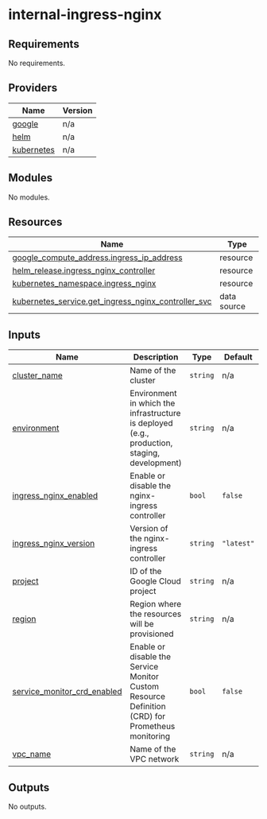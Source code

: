 # internal-ingress-nginx

<!-- BEGINNING OF PRE-COMMIT-TERRAFORM DOCS HOOK -->
## Requirements

No requirements.

## Providers

| Name | Version |
|------|---------|
| <a name="provider_google"></a> [google](#provider\_google) | n/a |
| <a name="provider_helm"></a> [helm](#provider\_helm) | n/a |
| <a name="provider_kubernetes"></a> [kubernetes](#provider\_kubernetes) | n/a |

## Modules

No modules.

## Resources

| Name | Type |
|------|------|
| [google_compute_address.ingress_ip_address](https://registry.terraform.io/providers/hashicorp/google/latest/docs/resources/compute_address) | resource |
| [helm_release.ingress_nginx_controller](https://registry.terraform.io/providers/hashicorp/helm/latest/docs/resources/release) | resource |
| [kubernetes_namespace.ingress_nginx](https://registry.terraform.io/providers/hashicorp/kubernetes/latest/docs/resources/namespace) | resource |
| [kubernetes_service.get_ingress_nginx_controller_svc](https://registry.terraform.io/providers/hashicorp/kubernetes/latest/docs/data-sources/service) | data source |

## Inputs

| Name | Description | Type | Default | Required |
|------|-------------|------|---------|:--------:|
| <a name="input_cluster_name"></a> [cluster\_name](#input\_cluster\_name) | Name of the cluster | `string` | n/a | yes |
| <a name="input_environment"></a> [environment](#input\_environment) | Environment in which the infrastructure is deployed (e.g., production, staging, development) | `string` | n/a | yes |
| <a name="input_ingress_nginx_enabled"></a> [ingress\_nginx\_enabled](#input\_ingress\_nginx\_enabled) | Enable or disable the nginx-ingress controller | `bool` | `false` | no |
| <a name="input_ingress_nginx_version"></a> [ingress\_nginx\_version](#input\_ingress\_nginx\_version) | Version of the nginx-ingress controller | `string` | `"latest"` | no |
| <a name="input_project"></a> [project](#input\_project) | ID of the Google Cloud project | `string` | n/a | yes |
| <a name="input_region"></a> [region](#input\_region) | Region where the resources will be provisioned | `string` | n/a | yes |
| <a name="input_service_monitor_crd_enabled"></a> [service\_monitor\_crd\_enabled](#input\_service\_monitor\_crd\_enabled) | Enable or disable the Service Monitor Custom Resource Definition (CRD) for Prometheus monitoring | `bool` | `false` | no |
| <a name="input_vpc_name"></a> [vpc\_name](#input\_vpc\_name) | Name of the VPC network | `string` | n/a | yes |

## Outputs

No outputs.
<!-- END OF PRE-COMMIT-TERRAFORM DOCS HOOK -->
